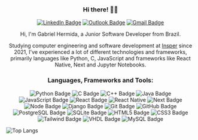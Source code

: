 <div align="center">

### Hi there! 👋🏻

[![LinkedIn Badge](https://img.shields.io/badge/LinkedIn-0077B5?style=for-the-badge&logo=linkedin&logoColor=white)](https://www.linkedin.com/in/gabriel-hermida-1a42a2232/) [![Outlook Badge](https://img.shields.io/badge/Outlook-0078D4?style=for-the-badge&logo=microsoft-outlook&logoColor=white)](mailto:gabrielmmh@al.insper.edu.br) [![Gmail Badge](https://img.shields.io/badge/Gmail-D14836?style=for-the-badge&logo=gmail&logoColor=white)](mailto:gabrielhermida948@gmail.com) 

<!-- [![WhatsApp Badge](https://img.shields.io/badge/WhatsApp-25D366?style=for-the-badge&logo=whatsapp&logoColor=white)](messageto:+556599873246) -->

Hi, I'm Gabriel Hermida, a Junior Software Developer from Brazil.

Studying computer engineering and software development at [Insper](https://www.insper.edu.br/en/) since 2021, I've experienced a lot of different technologies and frameworks, primarily languages like Python, C, JavaScript and frameworks like React Native, Next and Jupyter Notebooks.

<h3 align="center">Languages, Frameworks and Tools:</h3>

![Python Badge](https://img.shields.io/badge/Python-14354C?style=for-the-badge&logo=python&logoColor=white) ![C Badge](https://img.shields.io/badge/C-00599C?style=for-the-badge&logo=c&logoColor=white) ![C++ Badge](https://img.shields.io/badge/C%2B%2B-00599C?style=for-the-badge&logo=c%2B%2B&logoColor=white) ![Java Badge](https://img.shields.io/badge/Java-ED8B00?style=for-the-badge&logo=openjdk&logoColor=white) ![JavaScript Badge](https://img.shields.io/badge/JavaScript-323330?style=for-the-badge&logo=javascript&logoColor=F7DF1E) ![React Badge](https://img.shields.io/badge/React-20232A?style=for-the-badge&logo=react&logoColor=61DAFB) ![React Native](https://img.shields.io/badge/React_Native-20232A?style=for-the-badge&logo=react&logoColor=61DAFB) ![Next Badge](https://img.shields.io/badge/Next-000000?style=for-the-badge&logo=next.js&logoColor=white) ![Node Badge](https://img.shields.io/badge/Node.js-43853D?style=for-the-badge&logo=node.js&logoColor=white) ![Django Badge](https://img.shields.io/badge/Django-092E20?style=for-the-badge&logo=django&logoColor=white) ![Git Badge](https://img.shields.io/badge/Git-F05032?style=for-the-badge&logo=git&logoColor=white) ![GitHub Badge](https://img.shields.io/badge/GitHub-100000?style=for-the-badge&logo=github&logoColor=white) ![PostgreSQL Badge](https://img.shields.io/badge/PostgreSQL-316192?style=for-the-badge&logo=postgresql&logoColor=white) ![SQLite Badge](https://img.shields.io/badge/SQLite-07405E?style=for-the-badge&logo=sqlite&logoColor=white) ![HTML5 Badge](https://img.shields.io/badge/HTML5-E34F26?style=for-the-badge&logo=html5&logoColor=white) ![CSS3 Badge](https://img.shields.io/badge/CSS3-1572B6?style=for-the-badge&logo=css3&logoColor=white) ![Tailwind Badge](https://img.shields.io/badge/Tailwind_CSS-38B2AC?style=for-the-badge&logo=tailwind-css&logoColor=white) ![VHDL Badge](https://img.shields.io/badge/VHDL-7A7A7A?style=for-the-badge&logo=vhdl&logoColor=white) ![MySQL Badge](https://img.shields.io/badge/MySQL-00000F?style=for-the-badge&logo=mysql&logoColor=white) 
</div>

![Top Langs](https://github-readme-stats.vercel.app/api/top-langs/?username=gabrielmmh&hide=TeX&layout=compact)
